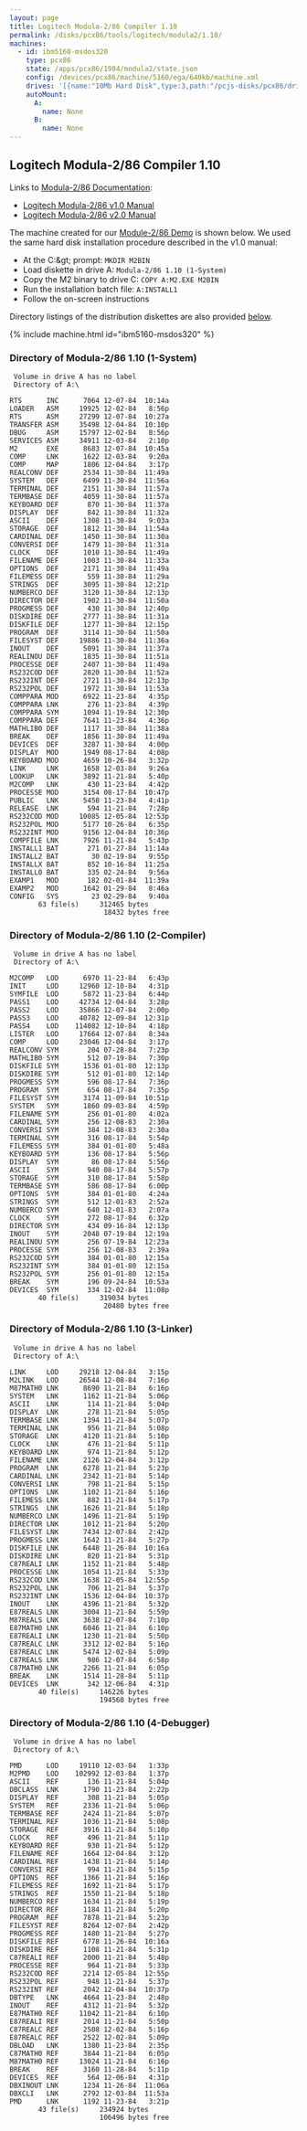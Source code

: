 ```yaml
---
layout: page
title: Logitech Modula-2/86 Compiler 1.10
permalink: /disks/pcx86/tools/logitech/modula2/1.10/
machines:
  - id: ibm5160-msdos320
    type: pcx86
    state: /apps/pcx86/1984/modula2/state.json
    config: /devices/pcx86/machine/5160/ega/640kb/machine.xml
    drives: '[{name:"10Mb Hard Disk",type:3,path:"/pcjs-disks/pcx86/drives/10mb/MSDOS320-C400.json"}]'
    autoMount:
      A:
        name: None
      B:
        name: None
---
```


Logitech Modula-2/86 Compiler 1.10
----------------------------------

Links to [Modula-2/86 Documentation](http://www.bitsavers.org/pdf/logitech/modula-2/):

- [Logitech Modula-2/86 v1.0 Manual](http://www.bitsavers.org/pdf/logitech/modula-2/Logitech_Modula-2_86_1.0_Feb84.pdf)
- [Logitech Modula-2/86 v2.0 Manual](http://www.bitsavers.org/pdf/logitech/modula-2/Modula-2_86_Ver_2.00_Users_Manual_Apr86.pdf)

The machine created for our [Module-2/86 Demo](/apps/pcx86/1984/modula2/) is shown below.  We used the same
hard disk installation procedure described in the v1.0 manual:

- At the C:\&gt; prompt: `MKDIR M2BIN`
- Load diskette in drive A: `Modula-2/86 1.10 (1-System)`
- Copy the M2 binary to drive C: `COPY A:M2.EXE M2BIN`
- Run the installation batch file: `A:INSTALL1`
- Follow the on-screen instructions

Directory listings of the distribution diskettes are also provided [below](#directory-of-modula-286-110-1-system).

{% include machine.html id="ibm5160-msdos320" %}

### Directory of Modula-2/86 1.10 (1-System)

	 Volume in drive A has no label
	 Directory of A:\

	RTS      INC      7064 12-07-84  10:14a
	LOADER   ASM     19925 12-02-84   8:56p
	RTS      ASM     27299 12-07-84  10:27a
	TRANSFER ASM     35498 12-04-84  10:10p
	DBUG     ASM     15797 12-02-84   8:56p
	SERVICES ASM     34911 12-03-84   2:10p
	M2       EXE      8683 12-07-84  10:45a
	COMP     LNK      1622 12-03-84   9:20a
	COMP     MAP      1806 12-04-84   3:17p
	REALCONV DEF      2534 11-30-84  11:49a
	SYSTEM   DEF      6499 11-30-84  11:56a
	TERMINAL DEF      2151 11-30-84  11:57a
	TERMBASE DEF      4059 11-30-84  11:57a
	KEYBOARD DEF       870 11-30-84  11:37a
	DISPLAY  DEF       842 11-30-84  11:32a
	ASCII    DEF      1308 11-30-84   9:03a
	STORAGE  DEF      1812 11-30-84  11:54a
	CARDINAL DEF      1450 11-30-84  11:30a
	CONVERSI DEF      1479 11-30-84  11:31a
	CLOCK    DEF      1010 11-30-84  11:49a
	FILENAME DEF      1003 11-30-84  11:33a
	OPTIONS  DEF      2171 11-30-84  11:49a
	FILEMESS DEF       559 11-30-84  11:29a
	STRINGS  DEF      3095 11-30-84  12:21p
	NUMBERCO DEF      3120 11-30-84  12:13p
	DIRECTOR DEF      1902 11-30-84  11:50a
	PROGMESS DEF       430 11-30-84  12:40p
	DISKDIRE DEF      2777 11-30-84  11:31a
	DISKFILE DEF      1277 11-30-84  12:15p
	PROGRAM  DEF      3114 11-30-84  11:50a
	FILESYST DEF     19886 11-30-84  11:36a
	INOUT    DEF      5091 11-30-84  11:37a
	REALINOU DEF      1835 11-30-84  11:51a
	PROCESSE DEF      2407 11-30-84  11:49a
	RS232COD DEF      2820 11-30-84  11:52a
	RS232INT DEF      2721 11-30-84  12:13p
	RS232POL DEF      1972 11-30-84  11:53a
	COMPPARA MOD      6922 11-23-84   4:35p
	COMPPARA LNK       276 11-23-84   4:39p
	COMPPARA SYM      1094 11-19-84  12:30p
	COMPPARA DEF      7641 11-23-84   4:36p
	MATHLIB0 DEF      1117 11-30-84  11:38a
	BREAK    DEF      1856 11-30-84  11:49a
	DEVICES  DEF      3287 11-30-84   4:00p
	DISPLAY  MOD      1949 08-17-84   4:08p
	KEYBOARD MOD      4659 10-26-84   3:32p
	LINK     LNK      1658 12-03-84   9:26a
	LOOKUP   LNK      3892 11-21-84   5:40p
	M2COMP   LNK       430 11-23-84   4:42p
	PROCESSE MOD      3154 08-17-84  10:47p
	PUBLIC   LNK      5458 11-23-84   4:41p
	RELEASE  LNK       594 11-21-84   7:28p
	RS232COD MOD     10085 12-05-84  12:53p
	RS232POL MOD      5177 10-26-84   6:35p
	RS232INT MOD      9156 12-04-84  10:36p
	COMPFILE LNK      7926 11-21-84   5:43p
	INSTALL1 BAT       271 01-27-84  11:14a
	INSTALL2 BAT        30 02-19-84   9:55p
	INSTALLX BAT       852 10-16-84  11:25a
	INSTALL0 BAT       335 02-24-84   9:56a
	EXAMP1   MOD       182 02-01-84  11:39a
	EXAMP2   MOD      1642 01-29-84   8:46a
	CONFIG   SYS        23 02-29-84   9:40a
	       63 file(s)     312465 bytes
	                       18432 bytes free

### Directory of Modula-2/86 1.10 (2-Compiler)

	 Volume in drive A has no label
	 Directory of A:\

	M2COMP   LOD      6970 11-23-84   6:43p
	INIT     LOD     12960 12-10-84   4:31p
	SYMFILE  LOD      5872 11-23-84   6:44p
	PASS1    LOD     42734 12-04-84   3:28p
	PASS2    LOD     35866 12-07-84   2:00p
	PASS3    LOD     40782 12-09-84  12:31p
	PASS4    LOD    114082 12-10-84   4:18p
	LISTER   LOD     17664 12-07-84   8:34a
	COMP     LOD     23046 12-04-84   3:17p
	REALCONV SYM       204 07-28-84   7:23p
	MATHLIB0 SYM       512 07-19-84   7:30p
	DISKFILE SYM      1536 01-01-80  12:13p
	DISKDIRE SYM       512 01-01-80  12:14p
	PROGMESS SYM       596 08-17-84   7:36p
	PROGRAM  SYM       654 08-17-84   7:35p
	FILESYST SYM      3174 11-09-84  10:51p
	SYSTEM   SYM      1860 09-03-84   4:59p
	FILENAME SYM       256 01-01-80   4:02a
	CARDINAL SYM       256 12-08-83   2:30a
	CONVERSI SYM       384 12-08-83   2:30a
	TERMINAL SYM       316 08-17-84   5:54p
	FILEMESS SYM       384 01-01-80   5:48a
	KEYBOARD SYM       136 08-17-84   5:56p
	DISPLAY  SYM        86 08-17-84   5:56p
	ASCII    SYM       940 08-17-84   5:57p
	STORAGE  SYM       310 08-17-84   5:58p
	TERMBASE SYM       586 08-17-84   6:00p
	OPTIONS  SYM       384 01-01-80   4:24a
	STRINGS  SYM       512 12-01-83   2:52a
	NUMBERCO SYM       640 12-01-83   2:07a
	CLOCK    SYM       272 08-17-84   6:32p
	DIRECTOR SYM       434 09-16-84  12:13p
	INOUT    SYM      2048 07-19-84  12:19a
	REALINOU SYM       256 07-19-84  12:23a
	PROCESSE SYM       256 12-08-83   2:39a
	RS232COD SYM       384 01-01-80  12:15a
	RS232INT SYM       384 01-01-80  12:15a
	RS232POL SYM       256 01-01-80  12:15a
	BREAK    SYM       196 09-24-84  10:53a
	DEVICES  SYM       334 12-02-84  11:08p
	       40 file(s)     319034 bytes
	                       20480 bytes free

### Directory of Modula-2/86 1.10 (3-Linker)

	 Volume in drive A has no label
	 Directory of A:\

	LINK     LOD     29218 12-04-84   3:15p
	M2LINK   LOD     26544 12-08-84   7:16p
	M87MATH0 LNK      8690 11-21-84   6:16p
	SYSTEM   LNK      1162 11-21-84   5:06p
	ASCII    LNK       114 11-21-84   5:04p
	DISPLAY  LNK       278 11-21-84   5:05p
	TERMBASE LNK      1394 11-21-84   5:07p
	TERMINAL LNK       956 11-21-84   5:08p
	STORAGE  LNK      4120 11-21-84   5:10p
	CLOCK    LNK       476 11-21-84   5:11p
	KEYBOARD LNK       974 11-21-84   5:12p
	FILENAME LNK      2126 12-04-84   3:12p
	PROGRAM  LNK      6278 11-21-84   5:23p
	CARDINAL LNK      2342 11-21-84   5:14p
	CONVERSI LNK       798 11-21-84   5:15p
	OPTIONS  LNK      1102 11-21-84   5:16p
	FILEMESS LNK       882 11-21-84   5:17p
	STRINGS  LNK      1626 11-21-84   5:18p
	NUMBERCO LNK      1496 11-21-84   5:19p
	DIRECTOR LNK      1012 11-21-84   5:20p
	FILESYST LNK      7434 12-07-84   2:42p
	PROGMESS LNK      1642 11-21-84   5:27p
	DISKFILE LNK      6448 11-26-84  10:16a
	DISKDIRE LNK       820 11-21-84   5:31p
	C87REALI LNK      1152 11-21-84   5:48p
	PROCESSE LNK      1054 11-21-84   5:33p
	RS232COD LNK      1638 12-05-84  12:55p
	RS232POL LNK       706 11-21-84   5:37p
	RS232INT LNK      1536 12-04-84  10:37p
	INOUT    LNK      4396 11-21-84   5:32p
	E87REALS LNK      3004 11-21-84   5:59p
	M87REALS LNK      3638 12-07-84   7:10p
	E87MATH0 LNK      6046 11-21-84   6:10p
	E87REALI LNK      1230 11-21-84   5:50p
	C87REALC LNK      3312 12-02-84   5:16p
	E87REALC LNK      5474 12-02-84   5:09p
	C87REALS LNK       986 12-07-84   6:58p
	C87MATH0 LNK      2266 11-21-84   6:05p
	BREAK    LNK      1514 11-28-84   5:11p
	DEVICES  LNK       342 12-06-84   4:31p
	       40 file(s)     146226 bytes
	                      194560 bytes free

### Directory of Modula-2/86 1.10 (4-Debugger)

	 Volume in drive A has no label
	 Directory of A:\

	PMD      LOD     19110 12-03-84   1:33p
	M2PMD    LOD    102992 12-03-84   1:37p
	ASCII    REF       136 11-21-84   5:04p
	DBCLASS  LNK      1790 11-23-84   2:22p
	DISPLAY  REF       308 11-21-84   5:05p
	SYSTEM   REF      2336 11-21-84   5:06p
	TERMBASE REF      2424 11-21-84   5:07p
	TERMINAL REF      1036 11-21-84   5:08p
	STORAGE  REF      3916 11-21-84   5:10p
	CLOCK    REF       496 11-21-84   5:11p
	KEYBOARD REF       930 11-21-84   5:12p
	FILENAME REF      1664 12-04-84   3:12p
	CARDINAL REF      1438 11-21-84   5:14p
	CONVERSI REF       994 11-21-84   5:15p
	OPTIONS  REF      1366 11-21-84   5:16p
	FILEMESS REF      1692 11-21-84   5:17p
	STRINGS  REF      1550 11-21-84   5:18p
	NUMBERCO REF      1634 11-21-84   5:19p
	DIRECTOR REF      1184 11-21-84   5:20p
	PROGRAM  REF      7878 11-21-84   5:23p
	FILESYST REF      8264 12-07-84   2:42p
	PROGMESS REF      1480 11-21-84   5:27p
	DISKFILE REF      6778 11-26-84  10:16a
	DISKDIRE REF      1108 11-21-84   5:31p
	C87REALI REF      2000 11-21-84   5:48p
	PROCESSE REF       964 11-21-84   5:33p
	RS232COD REF      2214 12-05-84  12:55p
	RS232POL REF       948 11-21-84   5:37p
	RS232INT REF      2042 12-04-84  10:37p
	DBTYPE   LNK      4664 11-23-84   2:48p
	INOUT    REF      4312 11-21-84   5:32p
	E87MATH0 REF     11042 11-21-84   6:10p
	E87REALI REF      2014 11-21-84   5:50p
	C87REALC REF      2508 12-02-84   5:16p
	E87REALC REF      2522 12-02-84   5:09p
	DBLOAD   LNK      1380 11-23-84   2:35p
	C87MATH0 REF      3844 11-21-84   6:05p
	M87MATH0 REF     13024 11-21-84   6:16p
	BREAK    REF      3160 11-28-84   5:11p
	DEVICES  REF       564 12-06-84   4:31p
	DBXINOUT LNK      1234 11-26-84  11:06a
	DBXCLI   LNK      2792 12-03-84  11:53a
	PMD      LNK      1192 11-23-84   3:21p
	       43 file(s)     234924 bytes
	                      106496 bytes free
